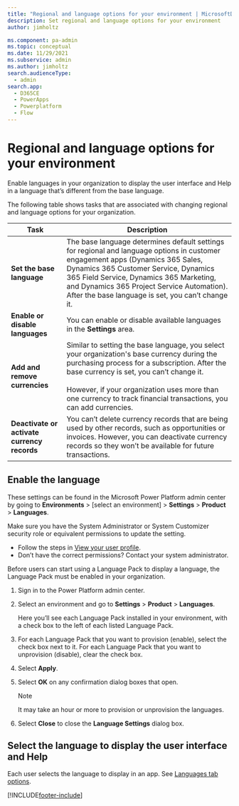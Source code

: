 ```yaml
---
title: "Regional and language options for your environment | MicrosoftDocs"
description: Set regional and language options for your environment 
author: jimholtz

ms.component: pa-admin
ms.topic: conceptual
ms.date: 11/29/2021
ms.subservice: admin
ms.author: jimholtz 
search.audienceType: 
  - admin
search.app:
  - D365CE
  - PowerApps
  - Powerplatform
  - Flow
---
```

# Regional and language options for your environment 

Enable languages in your organization to display the user interface and Help in a language that’s different from the base language. 

The following table shows tasks that are associated with changing regional and language options for your organization.  

|Task |  Description   |
|--------|---------|
|  **Set the base language**  |  The base language determines default settings for regional and language options in customer engagement apps (Dynamics 365 Sales, Dynamics 365 Customer Service, Dynamics 365 Field Service, Dynamics 365 Marketing, and Dynamics 365 Project Service Automation). After the base language is set, you can’t change it. |
| **Enable or disable languages** | You can enable or disable available languages in the **Settings** area. |
|  **Add and remove currencies**  | Similar to setting the base language, you select your organization's base currency during the purchasing process for a subscription. After the base currency is set, you can’t change it.<br /><br /> However, if your organization uses more than one currency to track financial transactions, you can add currencies. |
| **Deactivate or activate currency records** |   You can’t delete currency records that are being used by other records, such as opportunities or invoices. However, you can deactivate currency records so they won’t be available for future transactions. |

## Enable the language  

These settings can be found in the Microsoft Power Platform admin center by going to **Environments** > [select an environment] > **Settings** > **Product** > **Languages**.

Make sure you have the System Administrator or System Customizer security role or equivalent permissions to update the setting.

- Follow the steps in [View your user profile](/powerapps/user/view-your-user-profile).
- Don’t have the correct permissions? Contact your system administrator.

 Before users can start using a Language Pack to display a language, the Language Pack must be enabled in your organization.  

1. Sign in to the Power Platform admin center. 

2. Select an environment and go to **Settings** > **Product** > **Languages**.

   Here you’ll see each Language Pack installed in your environment, with a check box to the left of each listed Language Pack.  

4. For each Language Pack that you want to provision (enable), select the check box next to it. For each Language Pack that you want to unprovision (disable), clear the check box.  

5. Select **Apply**.  

6. Select **OK** on any confirmation dialog boxes that open.  

   > [!NOTE]
   >  It may take an hour or more to provision or unprovision the languages.  

7. Select **Close** to close the **Language Settings** dialog box.

## Select the language to display the user interface and Help  

 Each user selects the language to display in an app.  See [Languages tab options](/powerapps/user/set-personal-options#languages-tab-options).




[!INCLUDE[footer-include](../includes/footer-banner.md)]